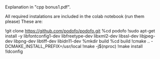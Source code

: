 Explanation in "cpp bonus1.pdf".

All required instalations are included in the colab notebook (run them please)
These are:

!git clone https://github.com/podofo/podofo.git
%cd podofo
!sudo apt-get install -y libfontconfig1-dev libfreetype-dev libxml2-dev libssl-dev libjpeg-dev libpng-dev libtiff-dev libidn11-dev
%mkdir build
%cd build
!cmake .. -DCMAKE_INSTALL_PREFIX=/usr/local
!make -j$(nproc)
!make install
!ldconfig
